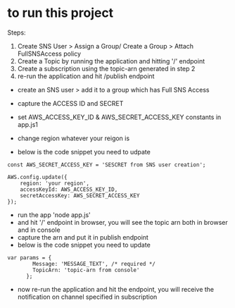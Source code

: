 
# to run this project
Steps:
1. Create SNS User > Assign a Group/ Create a Group > Attach FullSNSAccess policy
2. Create a Topic by running the application and hitting '/' endpoint
3. Create a subscription using the topic-arn generated in step 2
5. re-run the application and hit /publish endpoint


- create an SNS user > add it to a group which has Full SNS Access
- capture the ACCESS ID and SECRET

- set AWS_ACCESS_KEY_ID & AWS_SECRET_ACCESS_KEY constants in app.js1
- change region whatever your reigon is
- below is the code snippet you need to udpate
```const AWS_ACCESS_KEY_ID = 'ID from SNS user creation';
const AWS_SECRET_ACCESS_KEY = 'SESCRET from SNS user creation';

AWS.config.update({
    region: 'your region',
    accessKeyId: AWS_ACCESS_KEY_ID,
    secretAccessKey: AWS_SECRET_ACCESS_KEY
});
```


- run the app 'node app.js'
- and hit '/' endpoint in browser, you will see the topic arn both in browser and in console
- capture the arn and put it in publish endpoint
- below is the code snippet you need to update
```file : publishToTopic.js
var params = {
        Message: 'MESSAGE_TEXT', /* required */
        TopicArn: 'topic-arn from console'
      };
```
- now re-run the application and hit the endpoint, you will receive the notification on channel specified in subscription
